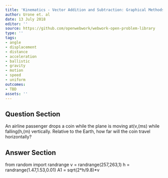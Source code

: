 ```yaml
---
title: 'Kinematics - Vector Addition and Subtraction: Graphical Methods'
author: Urone et. al
date: 13 July 2018
editor: ''
source: https://github.com/openwebwork/webwork-open-problem-library
type: ''
tags:
- angle
- displacement
- distance
- acceleration
- ballistic
- gravity
- motion
- speed
- uniform
outcomes:
- TBD
assets: ''
---
```


## Question Section 

An airline passenger drops a coin while the plane is moving at(v,(ms) while falling(h,(m) vertically. Relative to the Earth, how far will the coin travel horizontally?



## Answer Section

from random import randrange
v = randrange(257,263,1)
h = randrange(1.47,1.53,0.01)
A1 = sqrt(2*h/9.8)*v